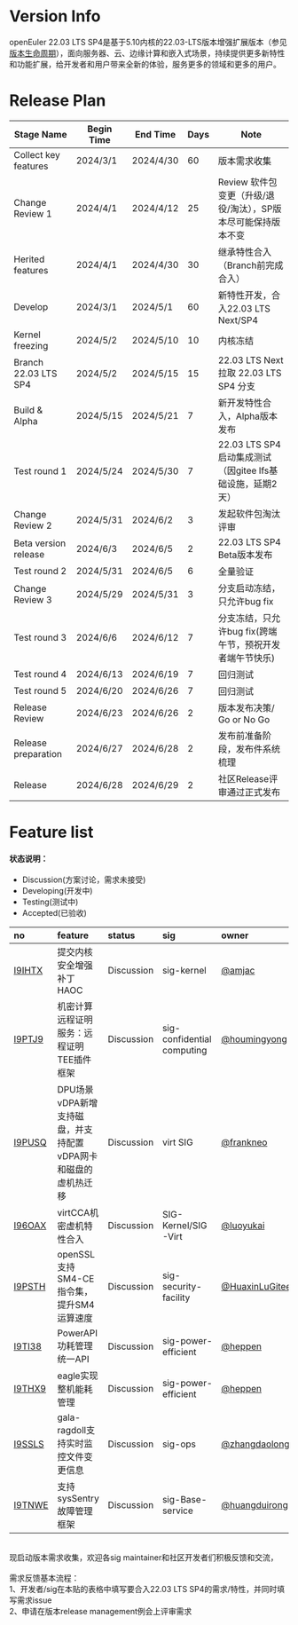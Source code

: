 # Version Info

openEuler 22.03 LTS SP4是基于5.10内核的22.03-LTS版本增强扩展版本（参见[版本生命周期](https://www.openeuler.org/zh/other/lifecycle/)），面向服务器、云、边缘计算和嵌入式场景，持续提供更多新特性和功能扩展，给开发者和用户带来全新的体验，服务更多的领域和更多的用户。<br />

# Release Plan

| Stage Name                    | Begin Time | End Time  | Days | Note                                               |
| ----------------------------- | ---------- | --------- | ---- | -------------------------------------------------- |
| Collect key features          | 2024/3/1   | 2024/4/30 | 60 | 版本需求收集                                       |
| Change Review 1               | 2024/4/1  | 2024/4/12 | 25 | Review 软件包变更（升级/退役/淘汰），SP版本尽可能保持版本不变  |
| Herited features              | 2024/4/1  | 2024/4/30 | 30 | 继承特性合入（Branch前完成合入）    |
| Develop                       | 2024/3/1  | 2024/5/1 | 60 | 新特性开发，合入22.03 LTS Next/SP4 |
| Kernel freezing               | 2024/5/2   | 2024/5/10 | 10 | 内核冻结 |
| Branch 22.03 LTS SP4          | 2024/5/2  | 2024/5/15 | 15 | 22.03 LTS Next 拉取 22.03 LTS SP4 分支           |
| Build & Alpha                 | 2024/5/15  | 2024/5/21  | 7    | 新开发特性合入，Alpha版本发布                      |
| Test round 1                  | 2024/5/24   | 2024/5/30  | 7   | 22.03 LTS SP4 启动集成测试（因gitee lfs基础设施，延期2天）                          |
| Change Review 2               | 2024/5/31  | 2024/6/2 | 3    | 发起软件包淘汰评审                                 |
| Beta version release          | 2024/6/3  | 2024/6/5 | 2    | 22.03 LTS SP4 Beta版本发布                             |
| Test round 2                  | 2024/5/31  | 2024/6/5 | 6    | 全量验证 |
| Change Review 3               | 2024/5/29  | 2024/5/31 | 3    | 分支启动冻结，只允许bug fix                        |
| Test round 3                  | 2024/6/6  | 2024/6/12  | 7    | 分支冻结，只允许bug fix(跨端午节，预祝开发者端午节快乐)  |
| Test round 4                  | 2024/6/13  | 2024/6/19 | 7    | 回归测试 |
| Test round 5                  | 2024/6/20  | 2024/6/26 | 7    | 回归测试 |
| Release Review                | 2024/6/23  | 2024/6/26 | 2    | 版本发布决策/ Go or No Go |
| Release preparation           | 2024/6/27  | 2024/6/28 | 2    | 发布前准备阶段，发布件系统梳理 |
| Release                       | 2024/6/28  | 2024/6/29 | 2    | 社区Release评审通过正式发布 |



# Feature list

#### 状态说明：

- Discussion(方案讨论，需求未接受)
- Developing(开发中)
- Testing(测试中)
- Accepted(已验收)

| no   | feature | status | sig  | owner |
| :--- | :------ | :----- | :--- | :---- |
|[I9IHTX](https://gitee.com/openeuler/release-management/issues/I9IHTX)| 提交内核安全增强补丁 HAOC | Discussion | sig-kernel | [@amjac](https://gitee.com/amjac) |
|[I9PTJ9](https://gitee.com/openeuler/release-management/issues/I9PTJ9?from=project-issue)| 机密计算远程证明服务：远程证明TEE插件框架 | Discussion | sig-confidential computing | [@houmingyong](https://gitee.com/houmingyong) |
|[I9PUSQ](https://gitee.com/openeuler/release-management/issues/I9PUSQ?from=project-issue)| DPU场景vDPA新增支持磁盘，并支持配置vDPA网卡和磁盘的虚机热迁移 | Discussion | virt SIG | [@frankneo](https://gitee.com/frankneo) |
|[I96OAX](https://gitee.com/openeuler/release-management/issues/I96OAX?from=project-issue)| virtCCA机密虚机特性合入 | Discussion | SIG-Kernel/SIG-Virt | [@luoyukai](https://gitee.com/luoyukai) |
|[I9PSTH](https://gitee.com/openeuler/release-management/issues/I9PSTH?from=project-issue)| openSSL支持SM4-CE指令集，提升SM4运算速度 | Discussion | sig-security-facility | [@HuaxinLuGitee](https://gitee.com/HuaxinLuGitee) |
|[I9TI38](https://gitee.com/openeuler/release-management/issues/I9TI38?from=project-issue)| PowerAPI功耗管理统一API | Discussion | sig-power-efficient | [@heppen](https://gitee.com/heppen) |
|[I9THX9](https://gitee.com/openeuler/release-management/issues/I9THX9?from=project-issue)| eagle实现整机能耗管理 | Discussion | sig-power-efficient | [@heppen](https://gitee.com/heppen) |
|[I9SSLS](https://gitee.com/openeuler/release-management/issues/I9SSLS?from=project-issue)| gala-ragdoll支持实时监控文件变更信息 | Discussion | sig-ops | [@zhangdaolong](https://gitee.com/zhangdaolong) |
|[I9TNWE](https://gitee.com/openeuler/release-management/issues/I9TNWE?from=project-issue)| 支持sysSentry故障管理框架| Discussion | sig-Base-service | [@huangduirong](https://gitee.com/huangduirong) |

<br />
现启动版本需求收集，欢迎各sig maintainer和社区开发者们积极反馈和交流，<br />
<br />
需求反馈基本流程： <br />
1、开发者/sig在本贴的表格中填写要合入22.03 LTS SP4的需求/特性，并同时填写需求issue <br />
2、申请在版本release management例会上评审需求 
<br /><br />

